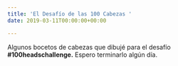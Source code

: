 ```yaml
---
title: 'El Desafío de las 100 Cabezas '
date: 2019-03-11T00:00:00+00:00

---
```

Algunos bocetos de cabezas que dibujé para el desafío **#100headschallenge.** Espero terminarlo algún día.